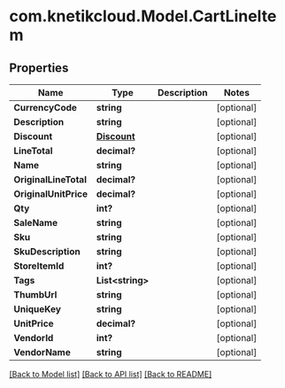 # com.knetikcloud.Model.CartLineItem
## Properties

Name | Type | Description | Notes
------------ | ------------- | ------------- | -------------
**CurrencyCode** | **string** |  | [optional] 
**Description** | **string** |  | [optional] 
**Discount** | [**Discount**](Discount.md) |  | [optional] 
**LineTotal** | **decimal?** |  | [optional] 
**Name** | **string** |  | [optional] 
**OriginalLineTotal** | **decimal?** |  | [optional] 
**OriginalUnitPrice** | **decimal?** |  | [optional] 
**Qty** | **int?** |  | [optional] 
**SaleName** | **string** |  | [optional] 
**Sku** | **string** |  | [optional] 
**SkuDescription** | **string** |  | [optional] 
**StoreItemId** | **int?** |  | [optional] 
**Tags** | **List&lt;string&gt;** |  | [optional] 
**ThumbUrl** | **string** |  | [optional] 
**UniqueKey** | **string** |  | [optional] 
**UnitPrice** | **decimal?** |  | [optional] 
**VendorId** | **int?** |  | [optional] 
**VendorName** | **string** |  | [optional] 

[[Back to Model list]](../README.md#documentation-for-models) [[Back to API list]](../README.md#documentation-for-api-endpoints) [[Back to README]](../README.md)

